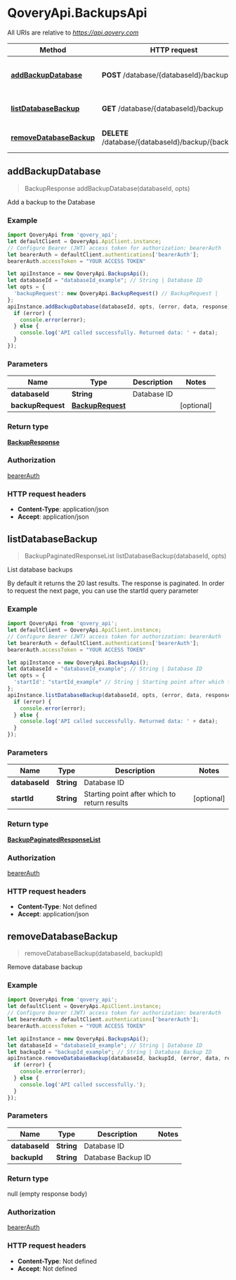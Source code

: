 # QoveryApi.BackupsApi

All URIs are relative to *https://api.qovery.com*

Method | HTTP request | Description
------------- | ------------- | -------------
[**addBackupDatabase**](BackupsApi.md#addBackupDatabase) | **POST** /database/{databaseId}/backup | Add a backup to the Database 
[**listDatabaseBackup**](BackupsApi.md#listDatabaseBackup) | **GET** /database/{databaseId}/backup | List database  backups
[**removeDatabaseBackup**](BackupsApi.md#removeDatabaseBackup) | **DELETE** /database/{databaseId}/backup/{backupId} | Remove database  backup



## addBackupDatabase

> BackupResponse addBackupDatabase(databaseId, opts)

Add a backup to the Database 

### Example

```javascript
import QoveryApi from 'qovery_api';
let defaultClient = QoveryApi.ApiClient.instance;
// Configure Bearer (JWT) access token for authorization: bearerAuth
let bearerAuth = defaultClient.authentications['bearerAuth'];
bearerAuth.accessToken = "YOUR ACCESS TOKEN"

let apiInstance = new QoveryApi.BackupsApi();
let databaseId = "databaseId_example"; // String | Database ID
let opts = {
  'backupRequest': new QoveryApi.BackupRequest() // BackupRequest | 
};
apiInstance.addBackupDatabase(databaseId, opts, (error, data, response) => {
  if (error) {
    console.error(error);
  } else {
    console.log('API called successfully. Returned data: ' + data);
  }
});
```

### Parameters


Name | Type | Description  | Notes
------------- | ------------- | ------------- | -------------
 **databaseId** | **String**| Database ID | 
 **backupRequest** | [**BackupRequest**](BackupRequest.md)|  | [optional] 

### Return type

[**BackupResponse**](BackupResponse.md)

### Authorization

[bearerAuth](../README.md#bearerAuth)

### HTTP request headers

- **Content-Type**: application/json
- **Accept**: application/json


## listDatabaseBackup

> BackupPaginatedResponseList listDatabaseBackup(databaseId, opts)

List database  backups

By default it returns the 20 last results. The response is paginated. In order to request the next page, you can use the startId query parameter

### Example

```javascript
import QoveryApi from 'qovery_api';
let defaultClient = QoveryApi.ApiClient.instance;
// Configure Bearer (JWT) access token for authorization: bearerAuth
let bearerAuth = defaultClient.authentications['bearerAuth'];
bearerAuth.accessToken = "YOUR ACCESS TOKEN"

let apiInstance = new QoveryApi.BackupsApi();
let databaseId = "databaseId_example"; // String | Database ID
let opts = {
  'startId': "startId_example" // String | Starting point after which to return results
};
apiInstance.listDatabaseBackup(databaseId, opts, (error, data, response) => {
  if (error) {
    console.error(error);
  } else {
    console.log('API called successfully. Returned data: ' + data);
  }
});
```

### Parameters


Name | Type | Description  | Notes
------------- | ------------- | ------------- | -------------
 **databaseId** | **String**| Database ID | 
 **startId** | **String**| Starting point after which to return results | [optional] 

### Return type

[**BackupPaginatedResponseList**](BackupPaginatedResponseList.md)

### Authorization

[bearerAuth](../README.md#bearerAuth)

### HTTP request headers

- **Content-Type**: Not defined
- **Accept**: application/json


## removeDatabaseBackup

> removeDatabaseBackup(databaseId, backupId)

Remove database  backup

### Example

```javascript
import QoveryApi from 'qovery_api';
let defaultClient = QoveryApi.ApiClient.instance;
// Configure Bearer (JWT) access token for authorization: bearerAuth
let bearerAuth = defaultClient.authentications['bearerAuth'];
bearerAuth.accessToken = "YOUR ACCESS TOKEN"

let apiInstance = new QoveryApi.BackupsApi();
let databaseId = "databaseId_example"; // String | Database ID
let backupId = "backupId_example"; // String | Database Backup ID
apiInstance.removeDatabaseBackup(databaseId, backupId, (error, data, response) => {
  if (error) {
    console.error(error);
  } else {
    console.log('API called successfully.');
  }
});
```

### Parameters


Name | Type | Description  | Notes
------------- | ------------- | ------------- | -------------
 **databaseId** | **String**| Database ID | 
 **backupId** | **String**| Database Backup ID | 

### Return type

null (empty response body)

### Authorization

[bearerAuth](../README.md#bearerAuth)

### HTTP request headers

- **Content-Type**: Not defined
- **Accept**: Not defined

